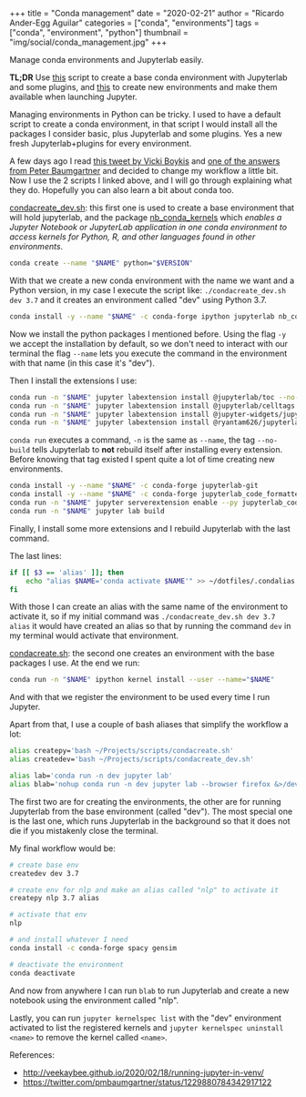 +++
title = "Conda management"
date = "2020-02-21"
author = "Ricardo Ander-Egg Aguilar"
categories = ["conda", "environments"]
tags = ["conda", "environment", "python"]
thumbnail = "img/social/conda_management.jpg"
+++


Manage conda environments and Jupyterlab easily.
<!--more-->

**TL;DR** Use [this](https://github.com/polyrand/scripts/blob/master/condacreate_dev.sh) script to create a base conda environment with Jupyterlab and some plugins, and [this](https://github.com/polyrand/scripts/blob/master/condacreate.sh) to create new environments and make them available when launching Jupyter.

Managing environments in Python can be tricky. I used to have a default script to create a conda environment, in that script I would install all the packages I consider basic, plus Jupyterlab and some plugins. Yes a new fresh Jupyterlab+plugins for every environment.

A few days ago I read [this tweet by Vicki Boykis](https://twitter.com/vboykis/status/1229813718776786944) and [one of the answers from Peter Baumgartner](https://twitter.com/pmbaumgartner/status/1229880784342917122) and decided to change my workflow a little bit. Now I use the 2 scripts I linked above, and I will go through explaining what they do. Hopefully you can also learn a bit about conda too.

[condacreate_dev.sh](https://github.com/polyrand/scripts/blob/master/condacreate_dev.sh): this first one is used to create a base environment that will hold jupyterlab, and the package [nb_conda_kernels](https://github.com/Anaconda-Platform/nb_conda_kernels) which *enables a Jupyter Notebook or JupyterLab application in one conda environment to access kernels for Python, R, and other languages found in other environments*.

```bash
conda create --name "$NAME" python="$VERSION"
```

With that we create a new conda environment with the name we want and a Python version, in my case I execute the script like: `./condacreate_dev.sh dev 3.7` and it creates an environment called "dev" using Python 3.7.

```sh
conda install -y --name "$NAME" -c conda-forge ipython jupyterlab nb_conda_kernels black
```

Now we install the python packages I mentioned before. Using the flag `-y` we accept the installation by default, so we don't need to interact with our terminal the flag `--name` lets you execute the command in the environment with that name (in this case it's "dev").

Then I install the extensions I use:

```sh
conda run -n "$NAME" jupyter labextension install @jupyterlab/toc --no-build
conda run -n "$NAME" jupyter labextension install @jupyterlab/celltags --no-build
conda run -n "$NAME" jupyter labextension install @jupyter-widgets/jupyterlab-manager --no-build
conda run -n "$NAME" jupyter labextension install @ryantam626/jupyterlab_code_formatter --no-build
```

`conda run` executes a command, `-n` is the same as `--name`, the tag `--no-build` tells Jupyterlab to **not** rebuild itself after installing every extension. Before knowing that tag existed I spent quite a lot of time creating new environments.

```sh
conda install -y --name "$NAME" -c conda-forge jupyterlab-git
conda install -y --name "$NAME" -c conda-forge jupyterlab_code_formatter
conda run -n "$NAME" jupyter serverextension enable --py jupyterlab_code_formatter
conda run -n "$NAME" jupyter lab build
```

Finally, I install some more extensions and I rebuild Jupyterlab with the last command.

The last lines:

```sh
if [[ $3 == 'alias' ]]; then
    echo "alias $NAME='conda activate $NAME'" >> ~/dotfiles/.condalias
fi
```

With those I can create an alias with the same name of the environment to activate it, so if my initial command was `./condacreate_dev.sh dev 3.7 alias` it would have created an alias so that by running the command `dev` in my terminal would activate that environment.

[condacreate.sh](https://github.com/polyrand/scripts/blob/master/condacreate.sh): the second one creates an environment with the base packages I use. At the end we run:

```sh
conda run -n "$NAME" ipython kernel install --user --name="$NAME"
```

And with that we register the environment to be used every time I run Jupyter.

Apart from that, I use a couple of bash aliases that simplify the workflow a lot:

```sh
alias createpy='bash ~/Projects/scripts/condacreate.sh'
alias createdev='bash ~/Projects/scripts/condacreate_dev.sh'

alias lab='conda run -n dev jupyter lab'
alias blab='nohup conda run -n dev jupyter lab --browser firefox &>/dev/null &'
```

The first two are for creating the environments, the other are for running Jupyterlab from the base environment (called "dev"). The most special one is the last one, which runs Jupyterlab in the background so that it does not die if you mistakenly close the terminal.

My final workflow would be:

```sh
# create base env
createdev dev 3.7

# create env for nlp and make an alias called "nlp" to activate it
createpy nlp 3.7 alias

# activate that env
nlp

# and install whatever I need
conda install -c conda-forge spacy gensim 

# deactivate the environment
conda deactivate
```

And now from anywhere I can run `blab` to run Jupyterlab and create a new notebook using the environment called "nlp".

Lastly, you can run `jupyter kernelspec list` with the "dev" environment activated to list the registered kernels and `jupyter kernelspec uninstall <name>` to remove the kernel called `<name>`.

References:

* http://veekaybee.github.io/2020/02/18/running-jupyter-in-venv/
* https://twitter.com/pmbaumgartner/status/1229880784342917122
